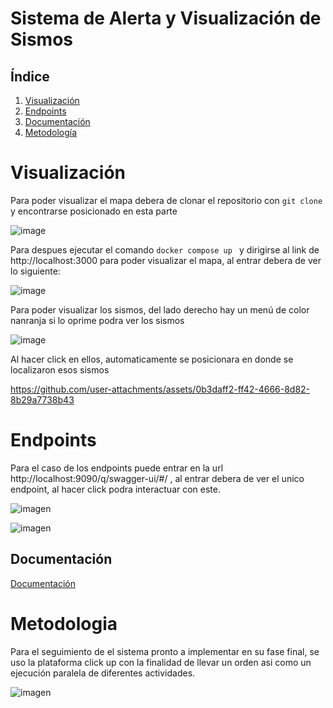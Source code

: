 # Sistema de Alerta y Visualización de  Sismos

## Índice
1. [Visualización](#Visualización)
2. [Endpoints](#endpoints)
3. [Documentación](#Documentación)
4. [Metodología](#Metodologia)

# Visualización 

Para poder visualizar el mapa debera de clonar el repositorio con ```git clone``` y encontrarse posicionado en esta parte 

![image](https://github.com/user-attachments/assets/73246043-e73f-46ee-b745-149d0b3b96b1)

Para despues ejecutar el comando ```docker compose up ``` y dirigirse al link de http://localhost:3000  para poder visualizar el mapa, al entrar debera de ver lo siguiente:


![image](https://github.com/user-attachments/assets/d9e4e4c6-8e72-4834-97cf-4ce3ad948860)

Para poder visualizar los sismos, del lado derecho hay un menú de color nanranja si lo oprime podra ver los sismos

![image](https://github.com/user-attachments/assets/a14dc8f1-eeec-4721-9eee-ed843618b0bd)

Al hacer click en ellos, automaticamente se posicionara en donde se localizaron esos sismos

https://github.com/user-attachments/assets/0b3daff2-ff42-4666-8d82-8b29a7738b43

# Endpoints

Para el caso de los endpoints puede entrar en la url http://localhost:9090/q/swagger-ui/#/ , al entrar debera de ver el unico endpoint, al hacer click podra interactuar con este.

![imagen](https://github.com/user-attachments/assets/f74232a0-608d-4c92-8b19-5b87606aef99)

![imagen](https://github.com/user-attachments/assets/f6bcbdc7-6ac7-4802-81c2-4892d968a707)


## Documentación  
[Documentación](https://github.com/ssg192/SistemaSismos/blob/feat/developer/DocumentacionEquipo8.pdf)


# Metodologia
Para el seguimiento de el sistema pronto a implementar en su fase final, se uso la plataforma click up con la finalidad de llevar un orden asi como un ejecución paralela de diferentes actividades.

![imagen](https://github.com/user-attachments/assets/959e3e7e-28eb-4689-9cb7-82ceae52a61b)

